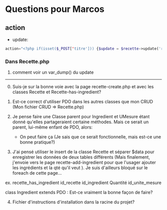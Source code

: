 # Questions pour Marcos

## action
- update: 
```php
action="<?php if(isset($_POST['titre'])) {$update = $recette->update('recette', $_POST);}  ?>"
```

### Dans Recette.php

1. comment voir un var_dump() du update

____________________

0. Suis-je sur la bonne voie avec la page recette-create.php et avec les classes Recette et Recette-has-ingredient?

1. Est-ce correct d'utiliser PDO dans les autres classes que mon CRUD (Mon fichier CRUD => Recette.php)

2. Je pense faire une Classe parent pour Ingredient et UMesure étant donné qu'elles partageraient certaine méthodes. Mais ce serait un parent, lui-même enfant de PDO, alors:
    - On peut faire ça (Je sais que ce serait fonctionnelle, mais est-ce une bonne pratique?)

3. J'ai pensé utiliser le insert de la classe Recette et séparer $data pour enregistrer les données de deux tables différents (Mais finalement, j'envoie vers le page recette-add-ingredient pour que l'usager ajouter les ingrédients et la qté qu'il veut ). Je suis d'ailleurs bloqué sur le foreach de cette page...

ex. recette_has_ingredient
id_recette
id_ingredient
Quantité
id_unite_mesure

class Ingredient extends PDO : Est-ce vraiment la bonne façon de faire?

4. Fichier d'instructions d'installation dans la racine du projet?



